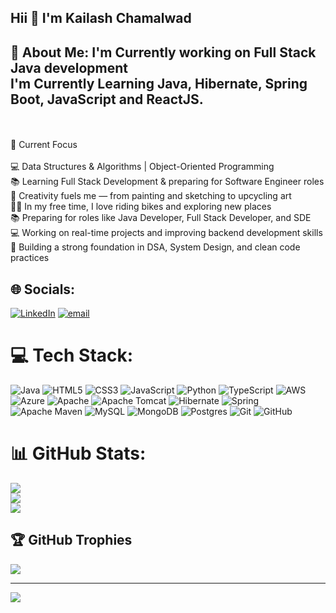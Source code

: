 ## Hii 👋 I'm Kailash Chamalwad

## 💫 About Me: I'm Currently working on Full Stack Java development<br>I'm Currently Learning Java, Hibernate, Spring Boot, JavaScript and ReactJS.
<br><br>🚀 Current Focus<br><br>💻 Data Structures & Algorithms | Object-Oriented Programming<br>📚 Learning Full Stack Development & preparing for Software Engineer roles<br>🎨 Creativity fuels me — from painting and sketching to upcycling art<br>🚴‍♂️ In my free time, I love riding bikes and exploring new places<br>📚 Preparing for roles like Java Developer, Full Stack Developer, and SDE<br>💻 Working on real-time projects and improving backend development skills<br>🧠 Building a strong foundation in DSA, System Design, and clean code practices


## 🌐 Socials:
[![LinkedIn](https://img.shields.io/badge/LinkedIn-%230077B5.svg?logo=linkedin&logoColor=white)](https://linkedin.com/in/https://www.linkedin.com/in/kailashchamalwad/) [![email](https://img.shields.io/badge/Email-D14836?logo=gmail&logoColor=white)](mailto:kailaschamalwad123@gmail.com) 

# 💻 Tech Stack:
![Java](https://img.shields.io/badge/java-%23ED8B00.svg?style=for-the-badge&logo=openjdk&logoColor=white) ![HTML5](https://img.shields.io/badge/html5-%23E34F26.svg?style=for-the-badge&logo=html5&logoColor=white) ![CSS3](https://img.shields.io/badge/css3-%231572B6.svg?style=for-the-badge&logo=css3&logoColor=white) ![JavaScript](https://img.shields.io/badge/javascript-%23323330.svg?style=for-the-badge&logo=javascript&logoColor=%23F7DF1E) ![Python](https://img.shields.io/badge/python-3670A0?style=for-the-badge&logo=python&logoColor=ffdd54) ![TypeScript](https://img.shields.io/badge/typescript-%23007ACC.svg?style=for-the-badge&logo=typescript&logoColor=white) ![AWS](https://img.shields.io/badge/AWS-%23FF9900.svg?style=for-the-badge&logo=amazon-aws&logoColor=white) ![Azure](https://img.shields.io/badge/azure-%230072C6.svg?style=for-the-badge&logo=microsoftazure&logoColor=white) ![Apache](https://img.shields.io/badge/apache-%23D42029.svg?style=for-the-badge&logo=apache&logoColor=white) ![Apache Tomcat](https://img.shields.io/badge/apache%20tomcat-%23F8DC75.svg?style=for-the-badge&logo=apache-tomcat&logoColor=black) ![Hibernate](https://img.shields.io/badge/Hibernate-59666C?style=for-the-badge&logo=Hibernate&logoColor=white) ![Spring](https://img.shields.io/badge/spring-%236DB33F.svg?style=for-the-badge&logo=spring&logoColor=white) ![Apache Maven](https://img.shields.io/badge/Apache%20Maven-C71A36?style=for-the-badge&logo=Apache%20Maven&logoColor=white) ![MySQL](https://img.shields.io/badge/mysql-4479A1.svg?style=for-the-badge&logo=mysql&logoColor=white) ![MongoDB](https://img.shields.io/badge/MongoDB-%234ea94b.svg?style=for-the-badge&logo=mongodb&logoColor=white) ![Postgres](https://img.shields.io/badge/postgres-%23316192.svg?style=for-the-badge&logo=postgresql&logoColor=white) ![Git](https://img.shields.io/badge/git-%23F05033.svg?style=for-the-badge&logo=git&logoColor=white) ![GitHub](https://img.shields.io/badge/github-%23121011.svg?style=for-the-badge&logo=github&logoColor=white)
# 📊 GitHub Stats:
![](https://github-readme-stats.vercel.app/api?username=kailashchamalwad&theme=dark&hide_border=false&include_all_commits=true&count_private=false)<br/>
![](https://nirzak-streak-stats.vercel.app/?user=kailashchamalwad&theme=dark&hide_border=false)<br/>
![](https://github-readme-stats.vercel.app/api/top-langs/?username=kailashchamalwad&theme=dark&hide_border=false&include_all_commits=true&count_private=false&layout=compact)

## 🏆 GitHub Trophies
![](https://github-profile-trophy.vercel.app/?username=kailashchamalwad&theme=radical&no-frame=false&no-bg=false&margin-w=4)

---
[![](https://visitcount.itsvg.in/api?id=kailashchamalwad&icon=0&color=0)](https://visitcount.itsvg.in)

<!-- Proudly created with GPRM ( https://gprm.itsvg.in ) -->
